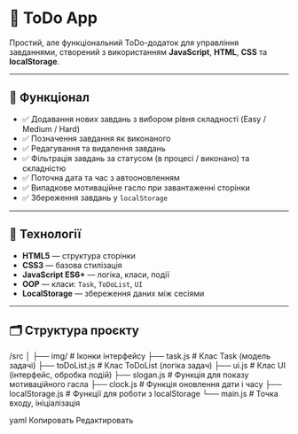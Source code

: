# 📝 ToDo App

Простий, але функціональний ToDo-додаток для управління завданнями, створений з використанням **JavaScript**, **HTML**, **CSS** та **localStorage**.

---

## 🚀 Функціонал

- ✅ Додавання нових завдань з вибором рівня складності (Easy / Medium / Hard)
- ✅ Позначення завдання як виконаного
- ✅ Редагування та видалення завдань
- ✅ Фільтрація завдань за статусом (в процесі / виконано) та складністю
- ✅ Поточна дата та час з автооновленням
- ✅ Випадкове мотиваційне гасло при завантаженні сторінки
- ✅ Збереження завдань у `localStorage`

---

## 🧠 Технології

- **HTML5** — структура сторінки
- **CSS3** — базова стилізація
- **JavaScript ES6+** — логіка, класи, події
- **OOP** — класи: `Task`, `ToDoList`, `UI`
- **LocalStorage** — збереження даних між сесіями

---

## 🗂️ Структура проєкту
/src │ ├── img/ # Іконки інтерфейсу ├── task.js # Клас Task (модель задачі) ├── toDoList.js # Клас ToDoList (логіка задач) ├── ui.js # Клас UI (інтерфейс, обробка подій) ├── slogan.js # Функція для показу мотиваційного гасла ├── clock.js # Функція оновлення дати і часу ├── localStorage.js # Функції для роботи з localStorage └── main.js # Точка входу, ініціалізація

yaml
Копировать
Редактировать

